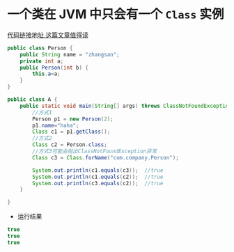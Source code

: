 # 一个类在 JVM 中只会有一个 `Class` 实例



[代码链接地址,这篇文章值得读](https://blog.csdn.net/zydybaby/article/details/109701816)

```java
public class Person {
    public String name = "zhangsan";
    private int a;
    public Person(int b) {
        this.a=a;
    }
}
```



```java
public class A {
    public static void main(String[] args) throws ClassNotFoundException {
        //方式1
        Person p1 = new Person(2);
        p1.name="haha";
        Class c1 = p1.getClass();
        //方式2
        Class c2 = Person.class;
        //方式3可能会抛出ClassNotFoundException异常
        Class c3 = Class.forName("com.company.Person");

        System.out.println(c1.equals(c3));  //true
        System.out.println(c1.equals(c2));  //true
        System.out.println(c3.equals(c2));  //true
    }

}
```



* 运行结果

```java
true
true
true
```



